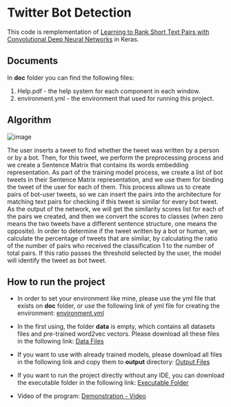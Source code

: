# Twitter Bot Detection
This code is remplementation of [Learning to Rank Short Text Pairs with Convolutional Deep Neural Networks](http://disi.unitn.eu/moschitti/since2013/2015_SIGIR_Severyn_LearningRankShort.pdf "Learning to Rank Short Text Pairs with Convolutional Deep Neural Network") in Keras.

## Documents
In **doc** folder you can find the following files:
1. Help.pdf - the help system for each component in each window.
2.  environment.yml - the environment that used for running this project.

## Algorithm
![image](https://user-images.githubusercontent.com/34770124/85947286-6586a080-b952-11ea-9898-8592ffadd285.png)

The user inserts a tweet to find whether the tweet was written by a person or by a bot. Then, for this tweet, we perform the preprocessing process and we create a Sentence Matrix that contains its words embedding representation. As part of the training model process, we create a list of bot tweets in their Sentence Matrix representation, and we use them for binding the tweet of the user for each of them. This process allows us to create pairs of bot-user tweets, so we can insert the pairs into the architecture for matching text pairs for checking if this tweet is similar for every bot tweet. 
As the output of the network, we will get the similarity scores list for each of the pairs we created, and then we convert the scores to classes (when zero means the two tweets have a different sentence structure, one means the opposite). 
In order to determine if the tweet written by a bot or human, we calculate the percentage of tweets that are similar, by calculating the ratio of the number of pairs who received the classification 1 to the number of total pairs. If this ratio passes the threshold selected by the user, the model will identify the tweet as bot tweet.

## How to run the project
- In order to set your environment like mine,  please use the yml file that exists on **doc** folder, or use the following link of yml file for creating the environment: [environment.yml](https://drive.google.com/file/d/1qTrAOfsqjCyXvklOWgyU3OCGipCiQaxl/view?usp=sharing "environment.yml")

- In the first using, the folder **data** is empty, which contains all datasets files and pre-trained word2vec vectors. Please download all these files in the following link: [Data Files](https://drive.google.com/drive/folders/1yE9sHTextcNDBoUNW1PbzUa6pPTukWY3?usp=sharing "Data Files")

- If you want to use with already trained models, please download all files in the following link and copy them to **output** directory:  [Output Files](https://drive.google.com/drive/folders/1-vkuU0QhHxYcrzum4e7dy5QcRj4ZswqV?usp=sharing "Output Files")

- If you want to run the project directly without any IDE, you can download the executable folder in the following link: [Executable Folder](https://drive.google.com/drive/folders/1-yBtgDULyCBwzrHTW6ojf1xpCNDrxXvc?usp=sharing "Executable Folder")

- Video of the program: [Demonstration - Video](https://drive.google.com/file/d/1RCppiogy7_ngH8NTGwe_skc7z8yABdYB/view?usp=sharing "Demonstration - Video")
